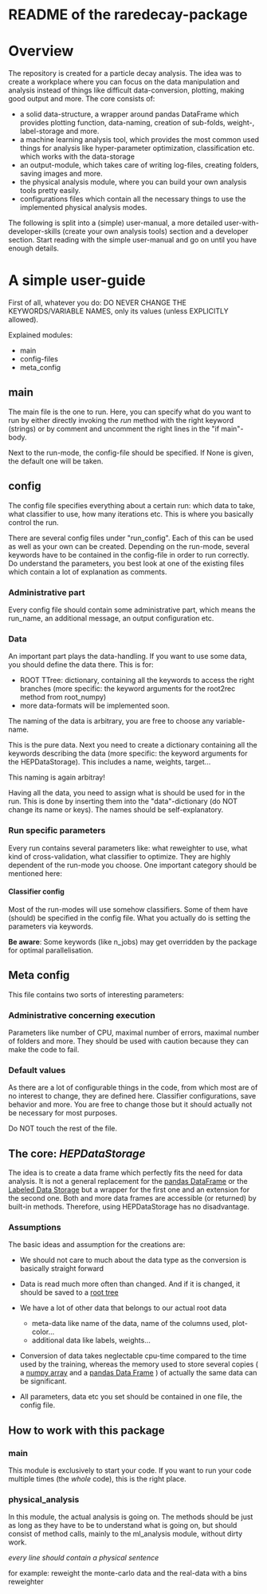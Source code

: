 # README of the raredecay-package #

# Overview #
 The repository is created for a particle decay analysis. The idea was to create a workplace where you can focus on the data manipulation and analysis instead of things like difficult data-conversion, plotting, making good output and more. The core consists of:

- a solid data-structure, a wrapper around pandas DataFrame which provides plotting function, data-naming, creation of sub-folds, weight-, label-storage and more.  
- a machine learning analysis tool, which provides the most common used things for analysis like hyper-parameter optimization, classification etc. which works with the data-storage  
- an output-module, which takes care of writing log-files, creating folders, saving images and more.  
- the physical analysis module, where you can build your own analysis tools pretty easily.  
- configurations files which contain all the necessary things to use the implemented physical analysis modes.
  
The following is split into a (simple) user-manual, a more detailed user-with-developer-skills (create your own analysis tools) section and a developer section. Start reading with the simple user-manual and go on until you have enough details.

# A simple user-guide #

First of all, whatever you do: DO NEVER CHANGE THE KEYWORDS/VARIABLE NAMES, only its values (unless EXPLICITLY allowed).


Explained modules:

- main  
- config-files  
- meta_config  

## main ##

The main file is the one to run. Here, you can specify what do you want to run by either directly invoking the *run* method with the right keyword (strings) or by comment and uncomment the right lines in the "if main"-body.

Next to the run-mode, the config-file should be specified. If None is given, the default one will be taken.

## config ##

The config file specifies everything about a certain run: which data to take, what classifier to use, how many iterations etc. This is where you basically control the run.

There are several config files under "run_config". Each of this can be used as well as your own can be created. Depending on the run-mode, several keywords have to be contained in the config-file in order to run correctly. Do understand the parameters, you best look at one of the existing files which contain a lot of explanation as comments.

### Administrative part ###

Every config file should contain some administrative part, which means the run_name, an additional message, an output configuration etc.

### Data ###

An important part plays the data-handling. If you want to use some data, you should define the data there. This is for:

- ROOT TTree: dictionary, containing all the keywords to access the right branches (more specific: the keyword arguments for the root2rec method from root_numpy)
- more data-formats will be implemented soon.

The naming of the data is arbitrary, you are free to choose any variable-name.

This is the pure data. Next you need to create a dictionary containing all the keywords describing the data (more specific: the keyword arguments for the HEPDataStorage). This includes a name, weights, target...

This naming is again arbitray!

Having all the data, you need to assign what is should be used for in the run. This is done by inserting them into the "data"-dictionary (do NOT change its name or keys). The names should be self-explanatory.

### Run specific parameters ###

Every run contains several parameters like: what reweighter to use, what kind of cross-validation, what classifier to optimize. They are highly dependent of the run-mode you choose. One important category should be mentioned here:

#### Classifier config ####

Most of the run-modes will use somehow classifiers. Some of them have (should) be specified in the config file. What you actually do is setting the parameters via keywords.

**Be aware**: Some keywords (like n_jobs) may get overridden by the package for optimal parallelisation.

## Meta config ##

This file contains two sorts of interesting parameters:

### Administrative concerning execution ###

Parameters like number of CPU, maximal number of errors, maximal number of folders and more. They should be used with caution because they can make the code to fail.

### Default values ###

As there are a lot of configurable things in the code, from which most are of no interest to change, they are defined here. Classifier configurations, save behavior and more. You are free to change those but it should actually not be necessary for most purposes.

Do NOT touch the rest of the file.


## The core: _HEPDataStorage_ ##
 The idea is to create a data frame which perfectly fits the need for data analysis. It is not a general replacement for the [pandas DataFrame][pandas.DataFrame] or the [Labeled Data Storage][LabeledDataStorage] but a wrapper for the first one and an extension for the second one. Both and more data frames are accessible (or returned) by built-in methods. Therefore, using HEPDataStorage has no disadvantage.

### Assumptions ###
The basic ideas and assumption for the creations are:

* We should not care to much about the data type as the conversion is basically straight forward
* Data is read much more often than changed. And if it is changed, it should be saved to a [root tree](rootTree)
* We have a lot of other data that belongs to our actual root data
    * meta-data like name of the data, name of the columns used, plot-color...
    * additional data like labels, weights...
* Conversion of data takes neglectable cpu-time compared to the time used by the training, whereas the memory used to store several copies ( a [numpy array][numpy.array] and a [pandas Data Frame][pandas.DataFrame] ) of actually the same data can be significant.

* All parameters, data etc you set should be contained in one file, the config file.

## How to work with this package ##

### main ###
This module is exclusively to start your code. If you want to run your code multiple times (the *whole* code), this is the right place.

### physical_analysis ###
In this module, the actual analysis is going on. The methods should be just as long as they have to be to understand what is going on, but should consist of method calls, mainly to the ml_analysis module, without dirty work.

*every line should contain a _physical_ sentence*

for example: reweight the monte-carlo data and the real-data with a bins reweighter



[pandas.DataFrame]: http://pandas.pydata.org/pandas-docs/stable/generated/pandas.DataFrame.html
[LabeledDataStorage]: http://yandex.github.io/rep/data.html#module-rep.data.storage
[numpy.array]: http://docs.scipy.org/doc/numpy-1.10.1/user/basics.rec.html
[rootTree]: https://root.cern.ch/doc/v606/classTTree.html